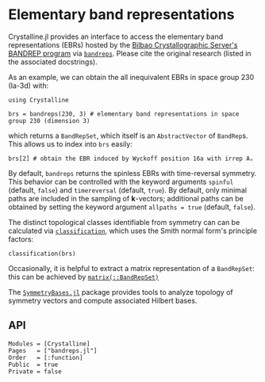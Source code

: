 # Elementary band representations

Crystalline.jl provides an interface to access the elementary band representations (EBRs) hosted by the [Bilbao Crystallographic Server's BANDREP program](https://www.cryst.ehu.es/cgi-bin/cryst/programs/bandrep.pl) via [`bandreps`](@ref).
Please cite the original research (listed in the associated docstrings).

As an example, we can obtain the all inequivalent EBRs in space group 230 (Ia-3d) with:
```@example ebrs
using Crystalline

brs = bandreps(230, 3) # elementary band representations in space group 230 (dimension 3)
```
which returns a `BandRepSet`, which itself is an `AbstractVector` of `BandRep`s. This allows us to index into `brs` easily:
```@example ebrs
brs[2] # obtain the EBR induced by Wyckoff position 16a with irrep Aᵤ
```

By default, `bandreps` returns the spinless EBRs with time-reversal symmetry.
This behavior can be controlled with the keyword arguments `spinful` (default, `false`) and `timereversal` (default, `true`).
By default, only minimal paths are included in the sampling of **k**-vectors; additional paths can be obtained by setting the keyword argument `allpaths = true` (default, `false`).

The distinct topological classes identifiable from symmetry can can be calculated via [`classification`](@ref), which uses the Smith normal form's principle factors:
```@example ebrs
classification(brs)
```

Occasionally, it is helpful to extract a matrix representation of a `BandRepSet`: this can be achieved by [`matrix(::BandRepSet)`](@ref)

The [`SymmetryBases.jl`](https://github.com/thchr/SymmetryBases.jl) package provides tools to analyze topology of symmetry vectors and compute associated Hilbert bases.

## API
```@autodocs
Modules = [Crystalline]
Pages   = ["bandreps.jl"]
Order   = [:function]
Public  = true
Private = false
```